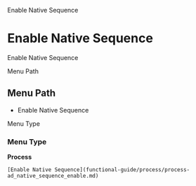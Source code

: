 
Enable Native Sequence
# Enable Native Sequence


Enable Native Sequence

Menu Path
## Menu Path



- Enable Native Sequence

Menu Type
### Menu Type

**Process**


```
[Enable Native Sequence](functional-guide/process/process-ad_native_sequence_enable.md)
```